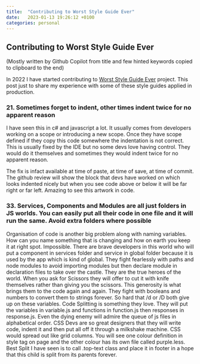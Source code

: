 ```yaml
---
title:  "Contributing to Worst Style Guide Ever"
date:   2023-01-13 19:26:12 +0100
categories: personal
---
```


## Contributing to Worst Style Guide Ever

(Mostly written by Github Copilot from title and few hinted keywords copied to clipboard to the end)

In 2022 I have started contributing to [Worst Style Guide Ever][styleGuide] project. This post just to share my experience with some of these style guides applied in production.

### 21. Sometimes forget to indent, other times indent twice for no apparent reason

I have seen this in c# and javascript a lot. It usually comes from developers working on a scope or introducing a new scope. Once they have scope defined if they copy this code somewhere the indentation is not correct. This is usually fixed by the IDE but no some devs love having control. They would do it themselves and sometimes they would indent twice for no apparent reason.

The fix is infact available at time of paste, at time of save, at time of commit. The github review will show the block that devs have worked on which looks indented nicely but when you see code above or below it will be far right or far left. Amazing to see this artwork in code.

### 33. Services, Components and Modules are all just folders in JS worlds. You can easily put all their code in one file and it will run the same. Avoid extra folders where possible

Organisation of code is another big problem along with naming variables. How can you name something that is changing and how on earth you keep it at right spot. Impossible. There are brave developers in this world who will put a component in services folder and service in global folder because it is used by the app which is kind of global. They fight fearlessly with paths and node modules to avoid importing modules but then declare module in declaration files to take over the castle. They are the true heroes of the world. When you ask for Scissors they will offer to cut it with knife themselves rather than giving you the scissors. This generosity is what brings them to the code again and again. They fight with booleans and numbers to convert them to strings forever. So hard that /d or /D both give up on these variables. Code Splitting is something they love. They will put the variables in variable.js and functions in function.js then responses in response.js. Even the dying enemy will admire the queue of js files in alphabetical order. CSS Devs are so great designers that they will write code, indent it and then put all off it through a milkshake machine. CSS would spread out like grid columns. You will see one colour definition in style tag on page and the other colour has its own file called purple.less. Best Split I have seen is to call .top-text class and place it in footer in a hope that this child is split from its parents forever.

[styleGuide]: https://github.com/ryanpcmcquen/worstStyleGuideEver.js#worststyleguideeverjs
